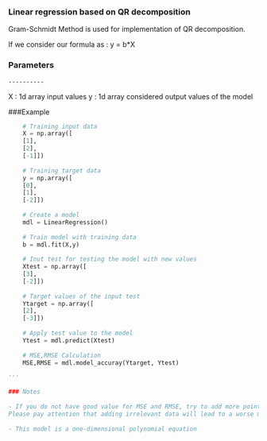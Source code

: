 ### Linear regression based on QR decomposition
Gram-Schmidt Method is used for implementation of QR decomposition.

If we consider our formula as :
y = b*X
    
### Parameters
    ----------
X  : 1d array
        input values
y : 1d array
        considered output values of the model


###Example

```python
    # Training input data
	X = np.array([
    [1],
    [2],
    [-1]])            
	
    # Training target data
    y = np.array([
    [0],
    [1],
    [-2]])  
    
	# Create a model
    mdl = LinearRegression()
    
	# Train model with training data
    b = mdl.fit(X,y)
    
    # Inut test for testing the model with new values
    Xtest = np.array([
    [3],
    [-2]])  
    
    # Target values of the input test
    Ytarget = np.array([
    [2],
    [-3]])  
	
    # Apply test value to the model
    Ytest = mdl.predict(Xtest)
	
    # MSE,RMSE Calculation
    MSE,RMSE = mdl.model_accuray(Ytarget, Ytest)   
	
'''

### Notes
   
- If you do not have good value for MSE and RMSE, try to add more point to X and y based on your equation or system to help the model for finding a better model.
Please pay attention that adding irrelevant data will lead to a worse model. 
    
- This model is a one-dimensional polynomial equation
   
